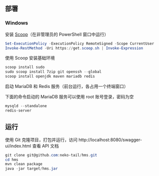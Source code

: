 ## 部署

### Windows

安装 [Scoop](https://github.com/ScoopInstaller/Scoop#installation)（在非管理员的 PowerShell 窗口中运行）

```powershell
Set-ExecutionPolicy -ExecutionPolicy RemoteSigned -Scope CurrentUser
Invoke-RestMethod -Uri https://get.scoop.sh | Invoke-Expression
```

使用 Scoop 安装基础环境

```powershell
scoop install sudo
sudo scoop install 7zip git openssh --global
scoop install openjdk maven mariadb redis
```

启动 MariaDB 和 Redis 服务（前台运行，各占用一个终端窗口）

下面的命令启动的 MariaDB 服务可以使用 root 账号登录，密码为空

```powershell
mysqld --standalone
redis-server
```

## 运行

使用 Git 克隆项目，打包并运行，访问 http://localhost:8080/swagger-ui/index.html 查看 API 文档

```powershell
git clone git@github.com:neko-tail/hms.git
cd hms
mvn clean package
java -jar target/hms.jar
```